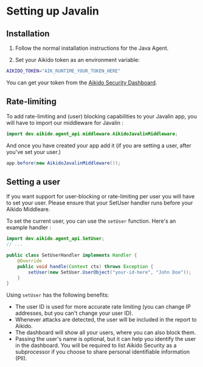 # Setting up Javalin

## Installation

1. Follow the normal installation instructions for the Java Agent.

2. Set your Aikido token as an environment variable:
```sh
AIKIDO_TOKEN="AIK_RUNTIME_YOUR_TOKEN_HERE"
```

You can get your token from the [Aikido Security Dashboard](https://help.aikido.dev/doc/creating-an-aikido-zen-firewall-token/doc6vRJNzC4u).

## Rate-limiting
To add rate-limiting and (user) blocking capabilities to your Javalin app, you will have to import our middleware for Javalin : 
```java
import dev.aikido.agent_api.middleware.AikidoJavalinMiddleware;
```
And once you have created your app add it (if you are setting a user, after you've set your user.)
```java
app.before(new AikidoJavalinMiddleware());
```

## Setting a user
If you want support for user-blocking or rate-limiting per user you will have to set your user.
Please ensure that your SetUser handler runs before your Aikido Middleare.

To set the current user, you can use the `setUser` function. Here's an example handler : 
```java
import dev.aikido.agent_api.SetUser;
// ...

public class SetUserHandler implements Handler {
    @Override
    public void handle(Context ctx) throws Exception {
        setUser(new SetUser.UserObject("your-id-here", "John Doe"));
    }
}
```

Using `setUser` has the following benefits:

- The user ID is used for more accurate rate limiting (you can change IP addresses, but you can't change your user ID).
- Whenever attacks are detected, the user will be included in the report to Aikido.
- The dashboard will show all your users, where you can also block them.
- Passing the user's name is optional, but it can help you identify the user in the dashboard. You will be required to list Aikido Security as a subprocessor if you choose to share personal identifiable information (PII).

